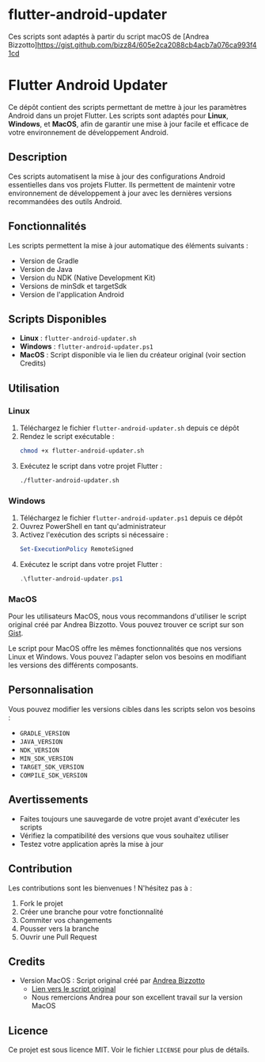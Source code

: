 # flutter-android-updater
Ces scripts sont adaptés à partir du script macOS de [Andrea Bizzotto]https://gist.github.com/bizz84/605e2ca2088cb4acb7a076ca993f41cd
# Flutter Android Updater

Ce dépôt contient des scripts permettant de mettre à jour les paramètres Android dans un projet Flutter. Les scripts sont adaptés pour **Linux**, **Windows**, et **MacOS**, afin de garantir une mise à jour facile et efficace de votre environnement de développement Android.

## Description

Ces scripts automatisent la mise à jour des configurations Android essentielles dans vos projets Flutter. Ils permettent de maintenir votre environnement de développement à jour avec les dernières versions recommandées des outils Android.

## Fonctionnalités

Les scripts permettent la mise à jour automatique des éléments suivants :

- Version de Gradle
- Version de Java
- Version du NDK (Native Development Kit)
- Versions de minSdk et targetSdk
- Version de l'application Android

## Scripts Disponibles

- **Linux** : `flutter-android-updater.sh`
- **Windows** : `flutter-android-updater.ps1`
- **MacOS** : Script disponible via le lien du créateur original (voir section Credits)

## Utilisation

### Linux
1. Téléchargez le fichier `flutter-android-updater.sh` depuis ce dépôt
2. Rendez le script exécutable :
   ```bash
   chmod +x flutter-android-updater.sh
   ```
3. Exécutez le script dans votre projet Flutter :
   ```bash
   ./flutter-android-updater.sh
   ```

### Windows
1. Téléchargez le fichier `flutter-android-updater.ps1` depuis ce dépôt
2. Ouvrez PowerShell en tant qu'administrateur
3. Activez l'exécution des scripts si nécessaire :
   ```powershell
   Set-ExecutionPolicy RemoteSigned
   ```
4. Exécutez le script dans votre projet Flutter :
   ```powershell
   .\flutter-android-updater.ps1
   ```

### MacOS
Pour les utilisateurs MacOS, nous vous recommandons d'utiliser le script original créé par Andrea Bizzotto. Vous pouvez trouver ce script sur son [Gist](https://gist.github.com/bizz84/605e2ca2088cb4acb7a076ca993f41cd).

Le script pour MacOS offre les mêmes fonctionnalités que nos versions Linux et Windows. Vous pouvez l'adapter selon vos besoins en modifiant les versions des différents composants.

## Personnalisation

Vous pouvez modifier les versions cibles dans les scripts selon vos besoins :

- `GRADLE_VERSION`
- `JAVA_VERSION`
- `NDK_VERSION`
- `MIN_SDK_VERSION`
- `TARGET_SDK_VERSION`
- `COMPILE_SDK_VERSION`

## Avertissements

- Faites toujours une sauvegarde de votre projet avant d'exécuter les scripts
- Vérifiez la compatibilité des versions que vous souhaitez utiliser
- Testez votre application après la mise à jour

## Contribution

Les contributions sont les bienvenues ! N'hésitez pas à :

1. Fork le projet
2. Créer une branche pour votre fonctionnalité
3. Commiter vos changements
4. Pousser vers la branche
5. Ouvrir une Pull Request

## Credits

- Version MacOS : Script original créé par [Andrea Bizzotto](https://github.com/bizz84)
  - [Lien vers le script original](https://gist.github.com/bizz84/605e2ca2088cb4acb7a076ca993f41cd)
  - Nous remercions Andrea pour son excellent travail sur la version MacOS

## Licence

Ce projet est sous licence MIT. Voir le fichier `LICENSE` pour plus de détails.

